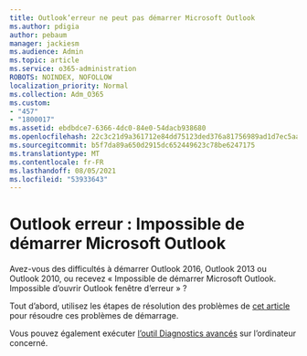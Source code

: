 ```yaml
---
title: Outlook’erreur ne peut pas démarrer Microsoft Outlook
ms.author: pdigia
author: pebaum
manager: jackiesm
ms.audience: Admin
ms.topic: article
ms.service: o365-administration
ROBOTS: NOINDEX, NOFOLLOW
localization_priority: Normal
ms.collection: Adm_O365
ms.custom:
- "457"
- "1800017"
ms.assetid: ebdbdce7-6366-4dc0-84e0-54dacb938680
ms.openlocfilehash: 22c3c21d9a361712e84dd75123ded376a81756989ad1d7ec5aa573e0046c04b8
ms.sourcegitcommit: b5f7da89a650d2915dc652449623c78be6247175
ms.translationtype: MT
ms.contentlocale: fr-FR
ms.lasthandoff: 08/05/2021
ms.locfileid: "53933643"
---
```

# <a name="outlook-error-cannot-start-microsoft-outlook"></a>Outlook erreur : Impossible de démarrer Microsoft Outlook

Avez-vous des difficultés à démarrer Outlook 2016, Outlook 2013 ou Outlook 2010, ou recevez « Impossible de démarrer Microsoft Outlook. Impossible d’ouvrir Outlook fenêtre d’erreur » ?
  
Tout d’abord, utilisez les étapes de résolution des problèmes de [cet article](https://support.office.com/article/I-can-t-start-Microsoft-Outlook-2016-2013-or-2010-or-receive-the-error-Cannot-start-Microsoft-Office-Outlook-Cannot-open-the-Outlook-Window-d1f69da6-b333-4650-97bf-4d77bd7abb85) pour résoudre ces problèmes de démarrage. 
  
Vous pouvez également exécuter [l’outil Diagnostics avancés](https://aka.ms/SaRA-OutlookAdvDiagnostics) sur l’ordinateur concerné.